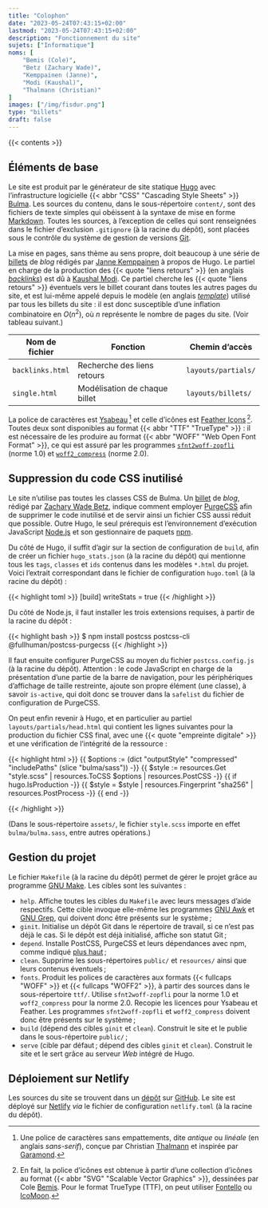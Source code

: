 ```yaml
---
title: "Colophon"
date: "2023-05-24T07:43:15+02:00"
lastmod: "2023-05-24T07:43:15+02:00"
description: "Fonctionnement du site"
sujets: ["Informatique"]
noms: [
    "Bemis (Cole)",
    "Betz (Zachary Wade)",
    "Kemppainen (Janne)",
    "Modi (Kaushal)",
    "Thalmann (Christian)"
]
images: ["/img/fisdur.png"]
type: "billets"
draft: false
---
```


{{< contents >}}

## Éléments de base

Le site est produit par le générateur de site statique
[Hugo](https://gohugo.io/)
avec l’infrastructure logicielle {{< abbr "CSS" "Cascading Style Sheets" >}}
[Bulma](https://bulma.io/).
Les sources du contenu, dans le sous-répertoire `content/`, sont des
fichiers de texte simples qui obéissent à la syntaxe de mise en forme
[Markdown](https://daringfireball.net/projects/markdown/).
Toutes les sources, à l’exception de celles qui sont renseignées dans le
fichier d’exclusion `.gitignore` (à la racine du dépôt), sont placées sous
le contrôle du système de gestion de versions
[Git](https://git-scm.com/).

La mise en pages, sans thème au sens propre, doit beaucoup à une série de
[billets](https://pakstech.com/series/blog-with-hugo/)
de *blog* rédigés par
[Janne Kemppainen](https://pakstech.com/)
à propos de Hugo.
Le partiel en charge de la production des {{< quote "liens retours" >}} (en
anglais
[*backlinks*](https://help.obsidian.md/Plugins/Backlinks))
est dû à
[Kaushal Modi](https://scripter.co/parsing-backlinks-in-hugo/).
Ce partiel cherche les {{< quote "liens retours" >}} éventuels vers le
billet courant dans toutes les autres pages du site, et est lui-même appelé
depuis le modèle (en anglais
[*template*](https://gohugo.io/templates/single-page-templates/))
utilisé par tous les billets du site&nbsp;: il est donc susceptible d’une
inflation combinatoire en&nbsp;*O*(*n*<sup>2</sup>), où&nbsp;*n* représente
le nombre de pages du site.
(Voir tableau suivant.)

Nom de fichier | Fonction | Chemin d’accès
---------------|----------|---------------
`backlinks.html` | Recherche des liens retours | `layouts/partials/`
`single.html` | Modélisation de chaque billet | `layouts/billets/`

La police de caractères est
[Ysabeau](https://github.com/CatharsisFonts/Ysabeau)&#8239;[^Ysabeau]
et celle d’icônes est
[Feather Icons](https://feathericons.com/)&#8239;[^Feather].
Toutes deux sont disponibles au format {{< abbr "TTF" "TrueType" >}}&nbsp;:
il est nécessaire de les produire au format
{{< abbr "WOFF" "Web Open Font Format" >}}, ce qui est assuré par les
programmes
[`sfnt2woff-zopfli`](https://github.com/bramstein/sfnt2woff-zopfli)
(norme&nbsp;1.0) et
[`woff2_compress`](https://github.com/google/woff2)
(norme&nbsp;2.0).

## Suppression du code CSS inutilisé

Le site n’utilise pas toutes les classes CSS de Bulma.
Un
[billet](https://zwbetz.com/how-to-use-purgecss-with-hugo/)
de *blog*, rédigé par
[Zachary Wade Betz](https://zwbetz.com/),
indique comment employer
[PurgeCSS](https://purgecss.com/)
afin de supprimer le code inutilisé et de servir ainsi un fichier CSS aussi
réduit que possible.
Outre Hugo, le seul prérequis est l’environnement d’exécution JavaScript
[Node.js](https://nodejs.org/en)
et son gestionnaire de paquets
[npm](https://www.npmjs.com/).

Du côté de Hugo, il suffit d’agir sur la section de configuration de
`build`, afin de créer un fichier `hugo_stats.json` (à la racine du dépôt)
qui mentionne tous les `tags`, `classes` et `ids` contenus dans les modèles
`*.html` du projet.
Voici l’extrait correspondant dans le fichier de configuration `hugo.toml`
(à la racine du dépôt)&nbsp;:

{{< highlight toml >}}
[build]
    writeStats = true
{{< /highlight >}}

Du côté de Node.js, il faut installer les trois extensions requises, à
partir de la racine du dépôt&nbsp;:

{{< highlight bash >}}
$ npm install postcss postcss-cli @fullhuman/postcss-purgecss
{{< /highlight >}}

Il faut ensuite configurer PurgeCSS au moyen du fichier `postcss.config.js`
(à la racine du dépôt).
Attention&nbsp;: le code JavaScript en charge de la présentation d’une
partie de la barre de navigation, pour les périphériques d’affichage de
taille restreinte, ajoute son propre élément (une classe), à savoir
`is-active`, qui doit donc se trouver dans la `safelist` du fichier de
configuration de PurgeCSS.

On peut enfin revenir à Hugo, et en particulier au partiel
`layouts/partials/head.html` qui contient les lignes suivantes pour la
production du fichier CSS final, avec une {{< quote "empreinte digitale" >}}
et une vérification de l’intégrité de la ressource&nbsp;:

{{< highlight html >}}
{{ $options := (dict "outputStyle" "compressed" "includePaths" (slice "bulma/sass")) -}}
{{ $style := resources.Get "style.scss" | resources.ToCSS $options | resources.PostCSS -}}
{{ if hugo.IsProduction -}}
    {{ $style = $style | resources.Fingerprint "sha256" | resources.PostProcess -}}
{{ end -}}
<link rel="stylesheet" type="text/css" href="{{ $style.RelPermalink }}" integrity="{{ $style.Data.Integrity }}">
{{< /highlight >}}

(Dans le sous-répertoire `assets/`, le fichier `style.scss` importe en effet
`bulma/bulma.sass`, entre autres opérations.)

## Gestion du projet

Le fichier `Makefile` (à la racine du dépôt) permet de gérer le projet grâce
au programme
[GNU Make](https://www.gnu.org/software/make/).
Les cibles sont les suivantes&nbsp;:
*   `help`.
Affiche toutes les cibles du `Makefile` avec leurs messages d’aide
respectifs.
Cette cible invoque elle-même les programmes
[GNU Awk](https://www.gnu.org/software/gawk/)
et
[GNU Grep](https://www.gnu.org/software/grep/),
qui doivent donc être présents sur le système&#8239;;
*   `ginit`.
Initialise un dépôt Git dans le répertoire de travail, si ce n’est pas déjà
le cas.
Si le dépôt est déjà initialisé, affiche son statut Git&#8239;;
*   `depend`.
Installe PostCSS, PurgeCSS et leurs dépendances avec npm, comme indiqué
[plus haut](#suppression-du-code-css-inutilisé)&#8239;;
*   `clean`.
Supprime les sous-répertoires `public/` et `resources/` ainsi que leurs
contenus éventuels&#8239;;
*   `fonts`.
Produit les polices de caractères aux formats {{< fullcaps "WOFF" >}} et
{{< fullcaps "WOFF2" >}}, à partir des sources dans le sous-répertoire
`ttf/`.
Utilise `sfnt2woff-zopfli` pour la norme&nbsp;1.0 et `woff2_compress` pour
la norme&nbsp;2.0.
Recopie les licences pour Ysabeau et Feather.
Les programmes `sfnt2woff-zopfli` et `woff2_compress` doivent donc être
présents sur le système&#8239;;
*   `build` (dépend des cibles `ginit` et `clean`).
Construit le site et le publie dans le sous-répertoire `public/`&#8239;;
*   `serve` (cible par défaut&#8239;; dépend des cibles `ginit` et `clean`).
Construit le site et le sert grâce au serveur *Web* intégré de Hugo.

## Déploiement sur Netlify

Les sources du site se trouvent dans un
[dépôt](https://github.com/cscheen/fadiesemajeur)
sur
[GitHub](https://github.com/).
Le site est déployé sur
[Netlify](https://www.netlify.com/)
*via* le fichier de configuration `netlify.toml` (à la racine du dépôt).

[^Ysabeau]: Une police de caractères sans empattements, dite *antique* ou
*linéale* (en anglais *sans-serif*), conçue par Christian
[Thalmann](https://www.myfonts.com/collections/catharsis-fonts-foundry)
et inspirée par
[Garamond](https://fr.wikipedia.org/wiki/Garamond_(police_d'écriture)).

[^Feather]: En fait, la police d’icônes est obtenue à partir d’une
collection d’icônes au format {{< abbr "SVG" "Scalable Vector Graphics" >}},
dessinées par Cole
[Bemis](https://colebemis.com/).
Pour le format TrueType (TTF), on peut utiliser
[Fontello](https://fontello.com/)
ou
[IcoMoon](https://icomoon.io/).
